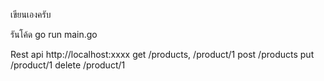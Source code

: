 เขียนเองครับ

รันโค้ด go run main.go

Rest api http://localhost:xxxx
get /products, /product/1
post /products
put /product/1
delete /product/1
